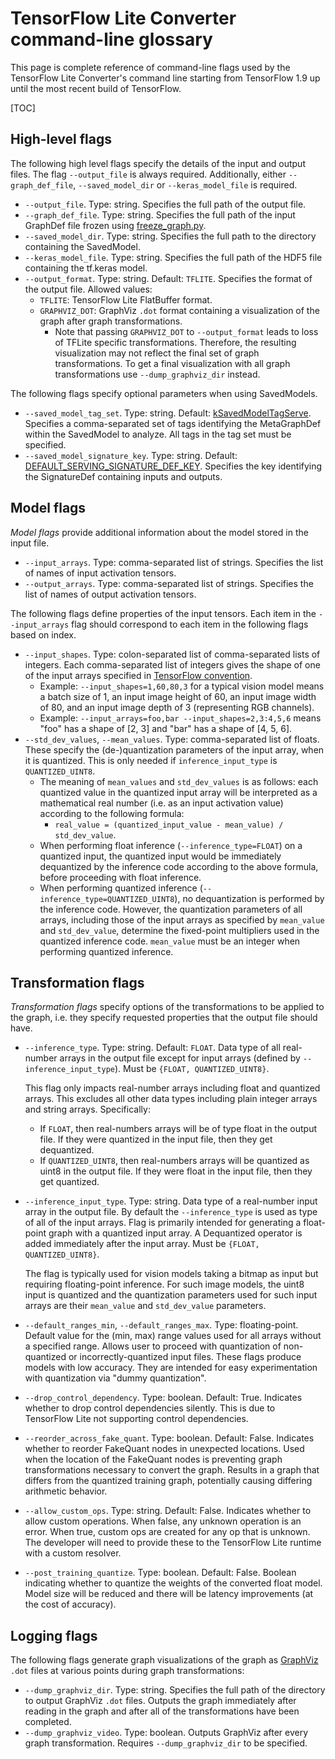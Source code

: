# TensorFlow Lite Converter command-line glossary

This page is complete reference of command-line flags used by the TensorFlow
Lite Converter's command line starting from TensorFlow 1.9 up until the most
recent build of TensorFlow.

[TOC]

## High-level flags

The following high level flags specify the details of the input and output
files. The flag `--output_file` is always required. Additionally, either
`--graph_def_file`, `--saved_model_dir` or `--keras_model_file` is required.

*   `--output_file`. Type: string. Specifies the full path of the output file.
*   `--graph_def_file`. Type: string. Specifies the full path of the input
    GraphDef file frozen using
    [freeze_graph.py](https://github.com/tensorflow/tensorflow/blob/master/tensorflow/python/tools/freeze_graph.py).
*   `--saved_model_dir`. Type: string. Specifies the full path to the directory
    containing the SavedModel.
*   `--keras_model_file`. Type: string. Specifies the full path of the HDF5 file
    containing the tf.keras model.
*   `--output_format`. Type: string. Default: `TFLITE`. Specifies the format of
    the output file. Allowed values:
    *   `TFLITE`: TensorFlow Lite FlatBuffer format.
    *   `GRAPHVIZ_DOT`: GraphViz `.dot` format containing a visualization of the
        graph after graph transformations.
        *   Note that passing `GRAPHVIZ_DOT` to `--output_format` leads to loss
            of TFLite specific transformations. Therefore, the resulting
            visualization may not reflect the final set of graph
            transformations. To get a final visualization with all graph
            transformations use `--dump_graphviz_dir` instead.

The following flags specify optional parameters when using SavedModels.

*   `--saved_model_tag_set`. Type: string. Default:
    [kSavedModelTagServe](https://github.com/tensorflow/tensorflow/blob/master/tensorflow/cc/saved_model/tag_constants.h).
    Specifies a comma-separated set of tags identifying the MetaGraphDef within
    the SavedModel to analyze. All tags in the tag set must be specified.
*   `--saved_model_signature_key`. Type: string. Default:
    [DEFAULT_SERVING_SIGNATURE_DEF_KEY](https://www.tensorflow.org/api_docs/python/tf/saved_model/signature_constants).
    Specifies the key identifying the SignatureDef containing inputs and
    outputs.

## Model flags

*Model flags* provide additional information about the model stored in the input
file.

*   `--input_arrays`. Type: comma-separated list of strings. Specifies the list
    of names of input activation tensors.
*   `--output_arrays`. Type: comma-separated list of strings. Specifies the list
    of names of output activation tensors.

The following flags define properties of the input tensors. Each item in the
`--input_arrays` flag should correspond to each item in the following flags
based on index.

*   `--input_shapes`. Type: colon-separated list of comma-separated lists of
    integers. Each comma-separated list of integers gives the shape of one of
    the input arrays specified in
    [TensorFlow convention](https://www.tensorflow.org/guide/dims_types#shape).
    *   Example: `--input_shapes=1,60,80,3` for a typical vision model means a
        batch size of 1, an input image height of 60, an input image width of
        80, and an input image depth of 3 (representing RGB channels).
    *   Example: `--input_arrays=foo,bar --input_shapes=2,3:4,5,6` means "foo"
        has a shape of [2, 3] and "bar" has a shape of [4, 5, 6].
*   `--std_dev_values`, `--mean_values`. Type: comma-separated list of floats.
    These specify the (de-)quantization parameters of the input array, when it
    is quantized. This is only needed if `inference_input_type` is
    `QUANTIZED_UINT8`.
    *   The meaning of `mean_values` and `std_dev_values` is as follows: each
        quantized value in the quantized input array will be interpreted as a
        mathematical real number (i.e. as an input activation value) according
        to the following formula:
        *   `real_value = (quantized_input_value - mean_value) / std_dev_value`.
    *   When performing float inference (`--inference_type=FLOAT`) on a
        quantized input, the quantized input would be immediately dequantized by
        the inference code according to the above formula, before proceeding
        with float inference.
    *   When performing quantized inference
        (`--inference_type=QUANTIZED_UINT8`), no dequantization is performed by
        the inference code. However, the quantization parameters of all arrays,
        including those of the input arrays as specified by `mean_value` and
        `std_dev_value`, determine the fixed-point multipliers used in the
        quantized inference code. `mean_value` must be an integer when
        performing quantized inference.

## Transformation flags

*Transformation flags* specify options of the transformations to be applied to
the graph, i.e. they specify requested properties that the output file should
have.

*   `--inference_type`. Type: string. Default: `FLOAT`. Data type of all
    real-number arrays in the output file except for input arrays (defined by
    `--inference_input_type`). Must be `{FLOAT, QUANTIZED_UINT8}`.

    This flag only impacts real-number arrays including float and quantized
    arrays. This excludes all other data types including plain integer arrays
    and string arrays. Specifically:

    *   If `FLOAT`, then real-numbers arrays will be of type float in the output
        file. If they were quantized in the input file, then they get
        dequantized.
    *   If `QUANTIZED_UINT8`, then real-numbers arrays will be quantized as
        uint8 in the output file. If they were float in the input file, then
        they get quantized.

*   `--inference_input_type`. Type: string. Data type of a real-number input
    array in the output file. By default the `--inference_type` is used as type
    of all of the input arrays. Flag is primarily intended for generating a
    float-point graph with a quantized input array. A Dequantized operator is
    added immediately after the input array. Must be `{FLOAT, QUANTIZED_UINT8}`.

    The flag is typically used for vision models taking a bitmap as input but
    requiring floating-point inference. For such image models, the uint8 input
    is quantized and the quantization parameters used for such input arrays are
    their `mean_value` and `std_dev_value` parameters.

*   `--default_ranges_min`, `--default_ranges_max`. Type: floating-point.
    Default value for the (min, max) range values used for all arrays without a
    specified range. Allows user to proceed with quantization of non-quantized
    or incorrectly-quantized input files. These flags produce models with low
    accuracy. They are intended for easy experimentation with quantization via
    "dummy quantization".

*   `--drop_control_dependency`. Type: boolean. Default: True. Indicates whether
    to drop control dependencies silently. This is due to TensorFlow Lite not
    supporting control dependencies.

*   `--reorder_across_fake_quant`. Type: boolean. Default: False. Indicates
    whether to reorder FakeQuant nodes in unexpected locations. Used when the
    location of the FakeQuant nodes is preventing graph transformations
    necessary to convert the graph. Results in a graph that differs from the
    quantized training graph, potentially causing differing arithmetic behavior.

*   `--allow_custom_ops`. Type: string. Default: False. Indicates whether to
    allow custom operations. When false, any unknown operation is an error. When
    true, custom ops are created for any op that is unknown. The developer will
    need to provide these to the TensorFlow Lite runtime with a custom resolver.

*   `--post_training_quantize`. Type: boolean. Default: False. Boolean
    indicating whether to quantize the weights of the converted float model.
    Model size will be reduced and there will be latency improvements (at the
    cost of accuracy).

## Logging flags

The following flags generate graph visualizations of the graph as
[GraphViz](https://www.graphviz.org/) `.dot` files at various points during
graph transformations:

*   `--dump_graphviz_dir`. Type: string. Specifies the full path of the
    directory to output GraphViz `.dot` files. Outputs the graph immediately
    after reading in the graph and after all of the transformations have been
    completed.
*   `--dump_graphviz_video`. Type: boolean. Outputs GraphViz after every graph
    transformation. Requires `--dump_graphviz_dir` to be specified.
